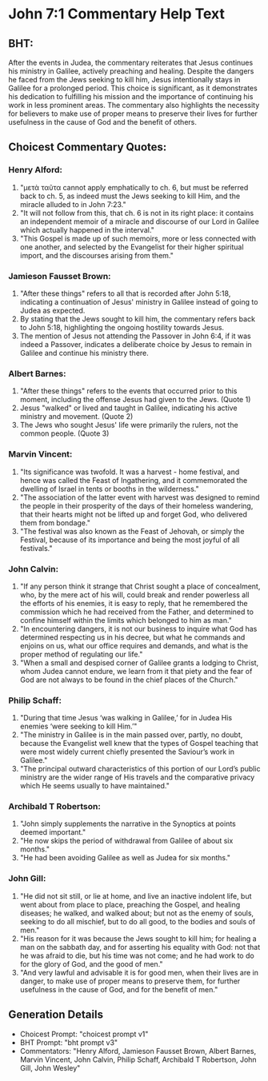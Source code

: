# John 7:1 Commentary Help Text

## BHT:
After the events in Judea, the commentary reiterates that Jesus continues his ministry in Galilee, actively preaching and healing. Despite the dangers he faced from the Jews seeking to kill him, Jesus intentionally stays in Galilee for a prolonged period. This choice is significant, as it demonstrates his dedication to fulfilling his mission and the importance of continuing his work in less prominent areas. The commentary also highlights the necessity for believers to make use of proper means to preserve their lives for further usefulness in the cause of God and the benefit of others.

## Choicest Commentary Quotes:
### Henry Alford:
1. "μετὰ ταῦτα cannot apply emphatically to ch. 6, but must be referred back to ch. 5, as indeed must the Jews seeking to kill Him, and the miracle alluded to in John 7:23."
2. "It will not follow from this, that ch. 6 is not in its right place: it contains an independent memoir of a miracle and discourse of our Lord in Galilee which actually happened in the interval."
3. "This Gospel is made up of such memoirs, more or less connected with one another, and selected by the Evangelist for their higher spiritual import, and the discourses arising from them."

### Jamieson Fausset Brown:
1. "After these things" refers to all that is recorded after John 5:18, indicating a continuation of Jesus' ministry in Galilee instead of going to Judea as expected.
2. By stating that the Jews sought to kill him, the commentary refers back to John 5:18, highlighting the ongoing hostility towards Jesus.
3. The mention of Jesus not attending the Passover in John 6:4, if it was indeed a Passover, indicates a deliberate choice by Jesus to remain in Galilee and continue his ministry there.

### Albert Barnes:
1. "After these things" refers to the events that occurred prior to this moment, including the offense Jesus had given to the Jews. (Quote 1)
2. Jesus "walked" or lived and taught in Galilee, indicating his active ministry and movement. (Quote 2)
3. The Jews who sought Jesus' life were primarily the rulers, not the common people. (Quote 3)

### Marvin Vincent:
1. "Its significance was twofold. It was a harvest - home festival, and hence was called the Feast of Ingathering, and it commemorated the dwelling of Israel in tents or booths in the wilderness."
2. "The association of the latter event with harvest was designed to remind the people in their prosperity of the days of their homeless wandering, that their hearts might not be lifted up and forget God, who delivered them from bondage."
3. "The festival was also known as the Feast of Jehovah, or simply the Festival, because of its importance and being the most joyful of all festivals."

### John Calvin:
1. "If any person think it strange that Christ sought a place of concealment, who, by the mere act of his will, could break and render powerless all the efforts of his enemies, it is easy to reply, that he remembered the commission which he had received from the Father, and determined to confine himself within the limits which belonged to him as man."
2. "In encountering dangers, it is not our business to inquire what God has determined respecting us in his decree, but what he commands and enjoins on us, what our office requires and demands, and what is the proper method of regulating our life."
3. "When a small and despised corner of Galilee grants a lodging to Christ, whom Judea cannot endure, we learn from it that piety and the fear of God are not always to be found in the chief places of the Church."

### Philip Schaff:
1. "During that time Jesus ‘was walking in Galilee,’ for in Judea His enemies ‘were seeking to kill Him.’" 
2. "The ministry in Galilee is in the main passed over, partly, no doubt, because the Evangelist well knew that the types of Gospel teaching that were most widely current chiefly presented the Saviour’s work in Galilee." 
3. "The principal outward characteristics of this portion of our Lord’s public ministry are the wider range of His travels and the comparative privacy which He seems usually to have maintained."

### Archibald T Robertson:
1. "John simply supplements the narrative in the Synoptics at points deemed important."
2. "He now skips the period of withdrawal from Galilee of about six months."
3. "He had been avoiding Galilee as well as Judea for six months."

### John Gill:
1. "He did not sit still, or lie at home, and live an inactive indolent life, but went about from place to place, preaching the Gospel, and healing diseases; he walked, and walked about; but not as the enemy of souls, seeking to do all mischief, but to do all good, to the bodies and souls of men."
2. "His reason for it was because the Jews sought to kill him; for healing a man on the sabbath day, and for asserting his equality with God: not that he was afraid to die, but his time was not come; and he had work to do for the glory of God, and the good of men."
3. "And very lawful and advisable it is for good men, when their lives are in danger, to make use of proper means to preserve them, for further usefulness in the cause of God, and for the benefit of men."


## Generation Details
- Choicest Prompt: "choicest prompt v1"
- BHT Prompt: "bht prompt v3"
- Commentators: "Henry Alford, Jamieson Fausset Brown, Albert Barnes, Marvin Vincent, John Calvin, Philip Schaff, Archibald T Robertson, John Gill, John Wesley"
